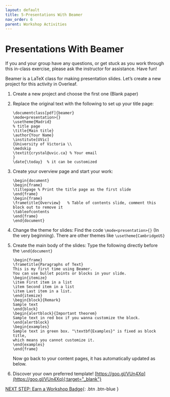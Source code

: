 ```yaml
---
layout: default
title: 5-Presentations With Beamer
nav_order: 6
parent: Workshop Activities
---
```


# Presentations With Beamer
If you and your group have any questions, or get stuck as you work through this in-class exercise, please ask the instructor for assistance. Have fun!

Beamer is a LaTeX class for making presentation slides. Let’s create a new project for this activity in Overleaf.

1.  Create a new project and choose the first one (Blank paper)
2.  Replace the original text with the following to set up your title page:

    ```
    \documentclass[pdf]{beamer}
    \mode<presentation>{}
    \usetheme{Madrid}        
    % title page
    \title{Main title}
    \author{Your Name}
    \institute[UVic]
    {University of Victoria \\
    \medskip
    \textit{crystal@uvic.ca} % Your email 
    }
    \date{\today}  % it can be customized
    ```

3.  Create your overview page and start your work:

    ```
    \begin{document}
    \begin{frame}
    \titlepage % Print the title page as the first slide
    \end{frame}
    \begin{frame}
    \frametitle{Overview}   % Table of contents slide, comment this block out to remove it
    \tableofcontents            
    \end{frame}
    \end{document}
    ```

4.  Change the theme for slides:
    Find the code `\mode<presentation>{}` (In the very beginning).  There are other themes like `\usetheme{CambridgeUS}`

5.  Create the main body of the slides:
    Type the following directly before the `\end{document}`

    ```
    \begin{frame}
    \frametitle{Paragraphs of Text}
    This is my first time using Beamer. 
    You can use bullet points or blocks in your slide.
    \begin{itemize}
    \item First item in a list
    \item Second item in a list 
    \item Last item in a list.
    \end{itemize}
    \begin{block}{Remark}
    Sample text
    \end{block}
    \begin{alertblock}{Important theorem}
    Sample text in red box if you wanna customize the block.
    \end{alertblock}
    \begin{examples}
    Sample text in green box. "\textbf{Examples}" is fixed as block title, 
    which means you cannot customize it.
    \end{examples}
    \end{frame}
    ```

    Now go back to your content pages, it has automatically updated as below.

6.  Discover your own preferred template!
    [https://goo.gl/VUn4Xq](https://goo.gl/VUn4Xq){:target="_blank"}

[NEXT STEP: Earn a Workshop Badge](informal-credentials.html){: .btn .btn-blue }
